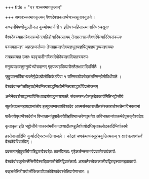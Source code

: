 +++
title = "२९ पञ्चमभागकृत्यम्"

+++
अथपञ्चमभागकृत्यम् वैश्वदेवःप्रकतर्व्यःपञ्चसूनापनुत्तये ।

कण्डनीपेषणीचुल्लीजल कुम्भोपमार्जनी १ इतिपञ्चहिंसास्थानानिपञ्चसूनाः

वैश्वदेवस्यप्रातरेवप्रारम्भोनत्वग्रिहोत्रादिवत्सायम् तेनप्रातःसायंवैश्वदेवेत्यादिरेवसंकल्पः

पञ्चमहायज्ञा अहरहःकर्तव्याः तेचब्रह्मयज्ञदेवयज्ञभूतयज्ञपितृयज्ञमनुष्ययज्ञाख्याः

तत्रब्रह्मयज्ञ उक्तः बहवृचादीनांवैश्वदेवोदेवयज्ञादियज्ञत्रयरुपः

मनुष्ययज्ञस्तुमनुष्येभ्योन्नदानम् गृहपक्वहविष्यान्नैस्तैलक्षारादिवर्जितैः ।

जुहुयात्सर्पिषाभ्यक्तैर्गृह्येऽग्रौलौकिकेऽपिवा १ यस्मिन्नग्रौपचेदन्नंतस्मिन्होमोविधीयते ।

वैश्वदेवान्तर्गतपितृयज्ञेनैवनित्यश्राद्धसिध्येर्ननित्यश्राद्धार्थंविप्रभोजनम्

अनेनैवदर्शश्राद्धस्यापिसिध्यादर्शश्राद्धमप्यशक्तैः संवत्सरमध्येसकृदेवकार्यमितिभट्टोजीये

सूतकेपञ्चमहायज्ञानांलोप इत्युक्तम्सचायंवैश्वदेव आत्मसंस्कारार्थोन्नसंस्कारार्थश्चतेनाविभक्तानां

पाकैक्येपृथग्वैश्वदेवोन विभक्तानांतुपाकैक्यैपिहविष्यान्तरेणपृथगेव अविभक्तानांपाकभेदेपृथक्‌वैश्वदेवः

कृताकृत इति भट्टोजीये पाकासंभवीकादश्यादौतण्डुलैर्वापयोदधिघृतफलोदकादिभिर्वाकार्यः

हस्तेनान्नादिभिः कुर्यादद्भिरञ्जलिनाजले । कोद्रवं चणकंमाषंमसूरंचकुलित्थकम् १ क्षारंचलवणंसर्वं वैश्वदेवेविवर्जयेत् ।

प्रवसतागृहेपुत्रर्त्विगादिद्वारावैश्वदेवः कारयितव्यः गृहेकर्त्रन्तराभावेप्रवासेस्वयंकार्यः

वैश्वदेवोबव्हृचैस्तैत्तिरीयैश्चदिवारात्रौचेतिद्विवारंकार्यः अशक्तैस्त्वेककालीवद्विरावृत्त्यासहवाकार्यः

बव्हृचतैत्तिरीययोर्लोकिकाग्रौपाकोवैश्वदेवश्चेतिप्रायेणाचारः ॥
